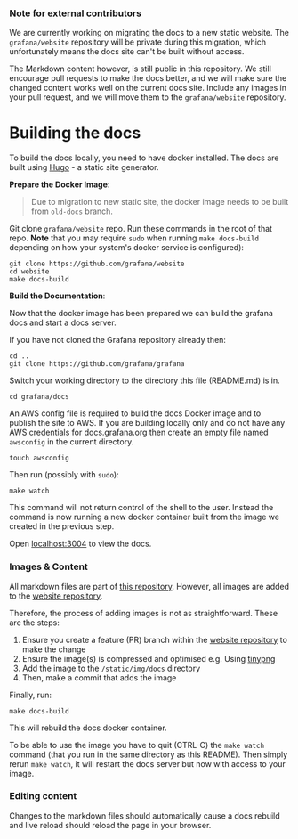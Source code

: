 ### Note for external contributors

We are currently working on migrating the docs to a new static website. The `grafana/website` repository will be private during this migration, which unfortunately means the docs site can't be built without access.

The Markdown content however, is still public in this repository. We still encourage pull requests to make the docs better, and we will make sure the changed content works well on the current docs site. Include any images in your pull request, and we will move them to the `grafana/website` repository.

# Building the docs

To build the docs locally, you need to have docker installed. The docs are built using [Hugo](http://gohugo.io/) - a static site generator.

**Prepare the Docker Image**:

> Due to migration to new static site, the docker image needs to be built from `old-docs` branch.

Git clone `grafana/website` repo. Run these commands in the root of that repo. **Note** that you may require ``sudo``
when running ``make docs-build`` depending on how your system's docker
service is configured):

```
git clone https://github.com/grafana/website
cd website
make docs-build
```

**Build the Documentation**:

Now that the docker image has been prepared we can build the
grafana docs and start a docs server.

If you have not cloned the Grafana repository already then:

```
cd ..
git clone https://github.com/grafana/grafana
```

Switch your working directory to the directory this file
(README.md) is in.

```
cd grafana/docs
```

An AWS config file is required to build the docs Docker image and to publish the site to AWS. If you are building locally only and do not have any AWS credentials for docs.grafana.org then create an empty file named `awsconfig` in the current directory.

```
touch awsconfig
```

Then run (possibly with ``sudo``):

```
make watch
```

This command will not return control of the shell to the user. Instead
the command is now running a new docker container built from the image
we created in the previous step.

Open [localhost:3004](http://localhost:3004) to view the docs.

### Images & Content

All markdown files are part of [this repository](https://github.com/grafana/grafana). However, all images are added to the [website repository](https://github.com/grafana/website).

Therefore, the process of adding images is not as straightforward. These are the steps:

1. Ensure you create a feature (PR) branch within the [website repository](https://github.com/grafana/website) to make the change
2. Ensure the image(s) is compressed and optimised e.g. Using [tinypng](https://tinypng.com/)
2. Add the image to the `/static/img/docs` directory
3. Then, make a commit that adds the image

Finally, run:
```
make docs-build
```

This will rebuild the docs docker container.

To be able to use the image you have to quit  (CTRL-C) the `make watch` command (that you run in the same directory as this README). Then simply rerun `make watch`, it will restart the docs server but now with access to your image.

### Editing content

Changes to the markdown files should automatically cause a docs rebuild and live reload should reload the page in your browser.
